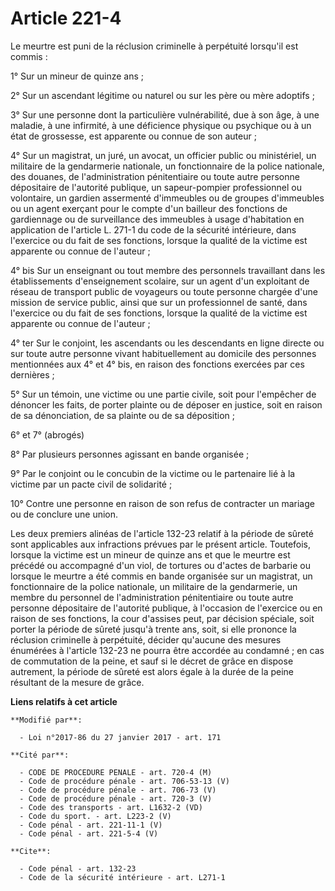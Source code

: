 # Article 221-4

Le meurtre est puni de la réclusion criminelle à perpétuité lorsqu'il est commis : 

1° Sur un mineur de quinze ans ; 

2° Sur un ascendant légitime ou naturel ou sur les père ou mère adoptifs ; 

3° Sur une personne dont la particulière vulnérabilité, due à son âge, à une maladie, à une infirmité, à une déficience
physique ou psychique ou à un état de grossesse, est apparente ou connue de son auteur ; 

4° Sur un magistrat, un juré, un avocat, un officier public ou ministériel, un militaire de la gendarmerie nationale, un
fonctionnaire de la police nationale, des douanes, de l'administration pénitentiaire ou toute autre personne dépositaire de
l'autorité publique, un sapeur-pompier professionnel ou volontaire, un gardien assermenté d'immeubles ou de groupes
d'immeubles ou un agent exerçant pour le compte d'un bailleur des fonctions de gardiennage ou de surveillance des immeubles à
usage d'habitation en application de l'article L. 271-1 du code de la sécurité intérieure, dans l'exercice ou du fait de ses
fonctions, lorsque la qualité de la victime est apparente ou connue de l'auteur ; 

4° bis Sur un enseignant ou tout membre des personnels travaillant dans les établissements d'enseignement scolaire, sur un
agent d'un exploitant de réseau de transport public de voyageurs ou toute personne chargée d'une mission de service public,
ainsi que sur un professionnel de santé, dans l'exercice ou du fait de ses fonctions, lorsque la qualité de la victime est
apparente ou connue de l'auteur ; 

4° ter Sur le conjoint, les ascendants ou les descendants en ligne directe ou sur toute autre personne vivant habituellement
au domicile des personnes mentionnées aux 4° et 4° bis, en raison des fonctions exercées par ces dernières ; 

5° Sur un témoin, une victime ou une partie civile, soit pour l'empêcher de dénoncer les faits, de porter plainte ou de
déposer en justice, soit en raison de sa dénonciation, de sa plainte ou de sa déposition ; 

6° et 7° (abrogés)

8° Par plusieurs personnes agissant en bande organisée ; 

9° Par le conjoint ou le concubin de la victime ou le partenaire lié à la victime par un pacte civil de solidarité ; 

10° Contre une personne en raison de son refus de contracter un mariage ou de conclure une union. 

Les deux premiers alinéas de l'article 132-23 relatif à la période de sûreté sont applicables aux infractions prévues par le
présent article. Toutefois, lorsque la victime est un mineur de quinze ans et que le meurtre est précédé ou accompagné d'un
viol, de tortures ou d'actes de barbarie ou lorsque le meurtre a été commis en bande organisée sur un magistrat, un
fonctionnaire de la police nationale, un militaire de la gendarmerie, un membre du personnel de l'administration
pénitentiaire ou toute autre personne dépositaire de l'autorité publique, à l'occasion de l'exercice ou en raison de ses
fonctions, la cour d'assises peut, par décision spéciale, soit porter la période de sûreté jusqu'à trente ans, soit, si elle
prononce la réclusion criminelle à perpétuité, décider qu'aucune des mesures énumérées à l'article 132-23 ne pourra être
accordée au condamné ; en cas de commutation de la peine, et sauf si le décret de grâce en dispose autrement, la période de
sûreté est alors égale à la durée de la peine résultant de la mesure de grâce.

**Liens relatifs à cet article**

	**Modifié par**:

	  - Loi n°2017-86 du 27 janvier 2017 - art. 171

	**Cité par**:

	  - CODE DE PROCEDURE PENALE - art. 720-4 (M)
	  - Code de procédure pénale - art. 706-53-13 (V)
	  - Code de procédure pénale - art. 706-73 (V)
	  - Code de procédure pénale - art. 720-3 (V)
	  - Code des transports - art. L1632-2 (VD)
	  - Code du sport. - art. L223-2 (V)
	  - Code pénal - art. 221-11-1 (V)
	  - Code pénal - art. 221-5-4 (V)

	**Cite**:

	  - Code pénal - art. 132-23
	  - Code de la sécurité intérieure - art. L271-1
